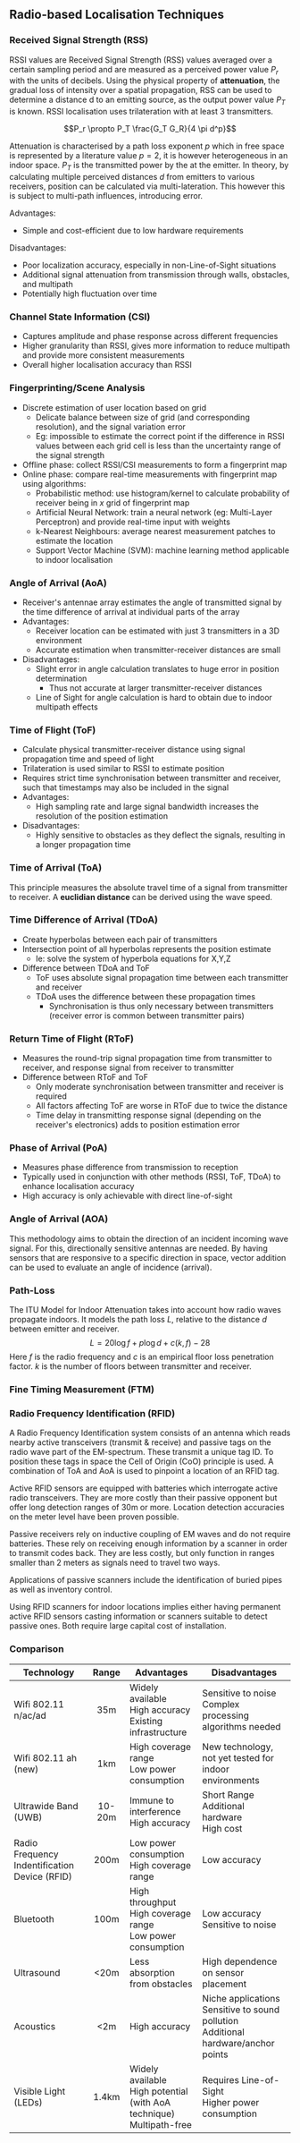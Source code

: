 ## Radio-based Localisation Techniques

### Received Signal Strength (RSS)

RSSI values are Received Signal Strength (RSS) values averaged over a certain sampling period and are measured as a perceived power value $P_r$ with the units of decibels. Using the physical property of **attenuation**, the gradual loss of intensity over a spatial propagation, RSS can be used to determine a distance d to an emitting source, as the output power value $P_T$ is known. RSSI localisation uses trilateration with at least 3 transmitters.

$$P_r \propto P_T \frac{G_T G_R}{4 \pi d^p}$$

Attenuation is characterised by a path loss exponent $p$ which in free space is represented by a literature value $p = 2$, it is however heterogeneous in an indoor space. $P_T$ is the transmitted power by the at the emitter. In theory, by calculating multiple perceived distances $d$ from emitters to various receivers, position can be calculated via multi-lateration. This however this is subject to multi-path influences, introducing error.

Advantages:

- Simple and cost-efficient due to low hardware requirements

Disadvantages:

- Poor localization accuracy, especially in non-Line-of-Sight situations
- Additional signal attenuation from transmission through walls, obstacles, and multipath
- Potentially high fluctuation over time

### Channel State Information (CSI)

- Captures amplitude and phase response across different frequencies
- Higher granularity than RSSI, gives more information to reduce multipath and provide more consistent measurements
- Overall higher localisation accuracy than RSSI

### Fingerprinting/Scene Analysis

- Discrete estimation of user location based on grid
  - Delicate balance between size of grid (and corresponding resolution), and the signal variation error
  - Eg: impossible to estimate the correct point if the difference in RSSI values between each grid cell is less than the uncertainty range of the signal strength
- Offline phase: collect RSSI/CSI measurements to form a fingerprint map
- Online phase: compare real-time measurements with fingerprint map using algorithms:
  - Probabilistic method: use histogram/kernel to calculate probability of receiver being in $x$ grid of fingerprint map
  - Artificial Neural Network: train a neural network (eg: Multi-Layer Perceptron) and provide real-time input with weights
  - k-Nearest Neighbours: average nearest measurement patches to estimate the location
  - Support Vector Machine (SVM): machine learning method applicable to indoor localisation

### Angle of Arrival (AoA)

- Receiver's antennae array estimates the angle of transmitted signal by the time difference of arrival at individual parts of the array
- Advantages:
  - Receiver location can be estimated with just 3 transmitters in a 3D environment
  - Accurate estimation when transmitter-receiver distances are small
- Disadvantages:
  - Slight error in angle calculation translates to huge error in position determination
    - Thus not accurate at larger transmitter-receiver distances
  - Line of Sight for angle calculation is hard to obtain due to indoor multipath effects

### Time of Flight (ToF)

- Calculate physical transmitter-receiver distance using signal propagation time and speed of light
- Trilateration is used similar to RSSI to estimate position
- Requires strict time synchronisation between transmitter and receiver, such that timestamps may also be included in the signal
- Advantages:
  - High sampling rate and large signal bandwidth increases the resolution of the position estimation
- Disadvantages:
  - Highly sensitive to obstacles as they deflect the signals, resulting in a longer propagation time

### Time of Arrival (ToA)

This principle measures the absolute travel time of a signal from transmitter to receiver. A **euclidian distance** can be derived using the wave speed.

### Time Difference of Arrival (TDoA)

- Create hyperbolas between each pair of transmitters
- Intersection point of all hyperbolas represents the position estimate
  - Ie: solve the system of hyperbola equations for X,Y,Z
- Difference between TDoA and ToF
  - ToF uses absolute signal propagation time between each transmitter and receiver
  - TDoA uses the difference between these propagation times
    - Synchronisation is thus only necessary between transmitters (receiver error is common between transmitter pairs)

### Return Time of Flight (RToF)

- Measures the round-trip signal propagation time from transmitter to receiver, and response signal from receiver to transmitter
- Difference between RToF and ToF
  - Only moderate synchronisation between transmitter and receiver is required
  - All factors affecting ToF are worse in RToF due to twice the distance
  - Time delay in transmitting response signal (depending on the receiver's electronics) adds to position estimation error

### Phase of Arrival (PoA)

- Measures phase difference from transmission to reception
- Typically used in conjunction with other methods (RSSI, ToF, TDoA) to enhance localisation accuracy
- High accuracy is only achievable with direct line-of-sight

### Angle of Arrival (AOA)

This methodology aims to obtain the direction of an incident incoming wave signal. For this, directionally sensitive antennas are needed. By having sensors that are responsive to a specific direction in space, vector addition can be used to evaluate an angle of incidence (arrival).

### Path-Loss

The ITU Model for Indoor Attenuation takes into account how radio waves propagate indoors. It models the path loss $L$, relative to the distance $d$ between emitter and receiver.
$$L=20 \log f+p \log d+c(k, f)-28$$
Here $f$ is the radio frequency and $c$ is an empirical floor loss penetration factor. $k$ is the number of floors between transmitter and receiver.

### Fine Timing Measurement (FTM)

### Radio Frequency Identification (RFID)

A Radio Frequency Identification system consists of an antenna which reads nearby active transceivers (transmit & receive) and passive tags on the radio wave part of the EM-spectrum. These transmit a unique tag ID. To position these tags in space the Cell of Origin (CoO) principle is used. A combination of ToA and AoA is used to pinpoint a location of an RFID tag.

Active RFID sensors are equipped with batteries which interrogate active radio transceivers. They are more costly than their passive opponent but offer long detection ranges of 30m or more. Location detection accuracies on the meter level have been proven possible.

Passive receivers rely on inductive coupling of EM waves and do not require batteries. These rely on receiving enough information by a scanner in order to transmit codes back. They are less costly, but only function in ranges smaller than 2 meters as signals need to travel two ways.

Applications of passive scanners include the identification of buried pipes as well as inventory control.

Using RFID scanners for indoor locations implies either having permanent active RFID sensors casting information or scanners suitable to detect passive ones. Both require large capital cost of installation.

### Comparison

| Technology                                    |  Range | Advantages                                                                | Disadvantages                                                                           |
|-----------------------------------------------|:------:|---------------------------------------------------------------------------|-----------------------------------------------------------------------------------------|
| Wifi 802.11 n/ac/ad                           |   35m  | Widely available<br>High accuracy<br>Existing infrastructure              | Sensitive to noise<br>Complex processing algorithms needed                              |
| Wifi 802.11 ah (new)                          |   1km  | High coverage range<br>Low power consumption                              | New technology, not yet tested for indoor environments                                  |
| Ultrawide Band (UWB)                          | 10-20m | Immune to interference<br>High accuracy                                   | Short Range<br>Additional hardware<br>High cost                                         |
| Radio Frequency Indentification Device (RFID) |  200m  | Low power consumption<br>High coverage range                              | Low accuracy                                                                            |
| Bluetooth                                     |  100m  | High throughput <br>High coverage range<br>Low power consumption          | Low accuracy<br>Sensitive to noise                                                      |
| Ultrasound                                    |  <20m  | Less absorption from obstacles                                            | High dependence on sensor placement                                                     |
| Acoustics                                     |   <2m  | High accuracy                                                             | Niche applications<br>Sensitive to sound pollution<br>Additional hardware/anchor points |
| Visible Light (LEDs)                          |  1.4km | Widely available<br>High potential (with AoA technique)<br>Multipath-free | Requires Line-of-Sight<br>Higher power consumption                                      |
